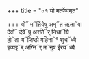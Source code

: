 +++
title = "०१ यो मर्त्येष्वमृत"

+++
यो᳓ म᳓र्तियेषु अमृ᳓त ऋता᳓वा  
देवो᳓ देवे᳓षु अरति᳓र् निधा᳓यि  
हो᳓ता य᳓जिष्ठो महिना᳓° शुच᳓ध्यै  
हव्यइ᳓र् अग्नि᳓र् म᳓नुष ईरय᳓ध्यै